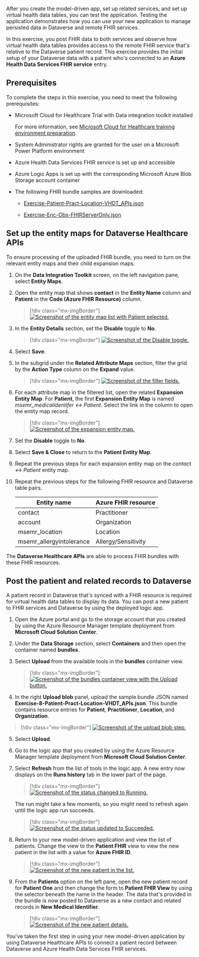 After you create the model-driven app, set up related services, and set up virtual health data tables, you can test the application. Testing the application demonstrates how you can use your new application to manage persisted data in Dataverse and remote FHIR services.

In this exercise, you post FHIR data to both services and observe how virtual health data tables provides access to the remote FHIR service that's relative to the Dataverse patient record. This exercise provides the initial setup of your Dataverse data with a patient who's connected to an **Azure Health Data Services FHIR service** entry.

## Prerequisites
To complete the steps in this exercise, you need to meet the following prerequisites:

- Microsoft Cloud for Healthcare Trial with Data integration toolkit installed

   For more information, see [Microsoft Cloud for Healthcare training environment preparation](/training/modules/training-environment-preparation-healthcare/?azure-portal=true).

-  System Administrator rights are granted for the user on a Microsoft Power Platform environment

-  Azure Health Data Services FHIR service is set up and accessible

-  Azure Logic Apps is set up with the corresponding Microsoft Azure Blob Storage account container

-  The following FHIR bundle samples are downloaded:

    -   [Exercise-Patient-Pract-Location-VHDT_APIs.json](https://github.com/MicrosoftDocs/mslearn-developer-tools-power-platform/tree/master/healthcare-cloud)

    -   [Exercise-Enc-Obs-FHIRServerOnly.json](https://github.com/MicrosoftDocs/mslearn-developer-tools-power-platform/tree/master/healthcare-cloud)

## Set up the entity maps for Dataverse Healthcare APIs

To ensure processing of the uploaded FHIR bundle, you need to turn on the relevant entity maps and their child expansion maps.

1.  On the **Data Integration Toolkit** screen, on the left navigation pane, select **Entity Maps**.

2.  Open the entity map that shows **contact** in the **Entity Name** column and **Patient** in the **Code (Azure FHIR Resource)** column.

	> [!div class="mx-imgBorder"]
	> [![Screenshot of the entity map list with Patient selected.](../media/entity-map-patient.png)](../media/entity-map-patient.png#lightbox)

3.  In the **Entity Details** section, set the **Disable** toggle to **No**.

	> [!div class="mx-imgBorder"]
	> [![Screenshot of the Disable toggle.](../media/disable.png)](../media/disable.png#lightbox)

4.  Select **Save**.

5.  In the subgrid under the **Related Attribute Maps** section, filter the grid by the **Action Type** column on the **Expand** value.

	> [!div class="mx-imgBorder"]
	> [![Screenshot of the filter fields.](../media/filter.png)](../media/filter.png#lightbox)

6.  For each attribute map in the filtered list, open the related **Expansion Entity Map**. For **Patient**, the first **Expansion Entity Map** is named *msemr_medicalidentifer <-\> Patient*. Select the link in the column to open the entity map record.

	> [!div class="mx-imgBorder"]
	> [![Screenshot of the expansion entity map.](../media/expansion.png)](../media/expansion.png#lightbox)

7. Set the **Disable** toggle to **No**.

8. Select **Save & Close** to return to the **Patient Entity Map**.

9. Repeat the previous steps for each expansion entity map on the *contact <-\> Patient* entity map.

10. Repeat the previous steps for the following FHIR resource and Dataverse table pairs.

	|     Entity name                 |     Azure FHIR resource    |
	|---------------------------------|----------------------------|
	|     contact                     |     Practitioner           |
	|     account                     |     Organization           |
	|     msemr_location              |     Location               |
	|     msemr_allergyintolerance    |     Allergy/Sensitivity    |

The **Dataverse Healthcare APIs** are able to process FHIR bundles with these FHIR resources.

## Post the patient and related records to Dataverse

A patient record in Dataverse that's synced with a FHIR resource is required for virtual health data tables to display its data. You can post a new patient to FHIR services and Dataverse by using the deployed logic app.

1.  Open the Azure portal and go to the storage account that you created by using the Azure Resource Manager template deployment from **Microsoft Cloud Solution Center**.

2.  Under the **Data Storage** section, select **Containers** and then open the container named **bundles**.

3.  Select **Upload** from the available tools in the **bundles** container view.

	> [!div class="mx-imgBorder"]
	> [![Screenshot of the bundles container view with the Upload button.](../media/bundles-upload.png)](../media/bundles-upload.png#lightbox)

4. In the right **Upload blob** panel, upload the sample bundle JSON named **Exercise-8-Patient-Pract-Location-VHDT_APIs.json**.
   This bundle contains resource entries for **Patient**, **Practitioner**, **Location**, and **Organization**.

> [!div class="mx-imgBorder"]
> [![Screenshot of the upload blob step.](../media/upload-blob.png)](../media/upload-blob.png#lightbox)

5.  Select **Upload**.

6.  Go to the logic app that you created by using the Azure Resource Manager template deployment from **Microsoft Cloud Solution Center**.

7.  Select **Refresh** from the list of tools in the logic app. A new entry now displays on the **Runs history** tab in the lower part of the page.

	> [!div class="mx-imgBorder"]
	> [![Screenshot of the status changed to Running.](../media/status-running.png)](../media/status-running.png#lightbox)

    The run might take a few moments, so you might need to refresh again until the logic app run succeeds.

	> [!div class="mx-imgBorder"]
	> [![Screenshot of the status updated to Succeeded.](../media/status-succeeded.png)](../media/status-succeeded.png#lightbox)

8. Return to your new model-driven application and view the list of patients. Change the view to the **Patient FHIR** view to view the new patient in the list with a value for **Azure FHIR ID**.

	> [!div class="mx-imgBorder"]
	> [![Screenshot of the new patient in the list.](../media/new-patient-list.png)](../media/new-patient-list.png#lightbox)

9. From the **Patients** option on the left pane, open the new patient record for **Patient One** and then change the form to **Patient FHIR View** by using the selector beneath the name in the header. The data that's provided in the bundle is now posted to Dataverse as a new contact and related records in **New Medical Identifier**.

	> [!div class="mx-imgBorder"]
	> [![Screenshot of the new patient details.](../media/patient-details.png)](../media/patient-details.png#lightbox)

You've taken the first step in using your new model-driven application by using Dataverse Healthcare APIs to connect a patient record between Dataverse and Azure Health Data Services FHIR services.

